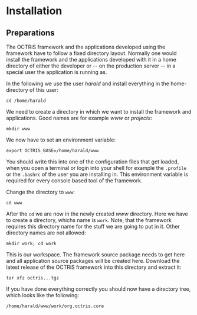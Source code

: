 Installation
============

Preparations
------------

The OCTRiS framework and the applications developed using the framework have 
to follow a fixed directory layout. Normally one would install the framework
and the applications developed with it in a home directory of either the 
developer or -- on the production server -- in a special user the application
is running as.

In the following we use the user *harald* and install everything in the 
home-directory of this user:

    cd /home/harald
    
We need to create a directory in which we want to install the framework and
applications. Good names are for example *www* or *projects*:

    mkdir www
    
We now have to set an environment variable:

    export OCTRIS_BASE=/home/harald/www

You should write this into one of the configuration files that get loaded, when
you open a terminal or login into your shell for example the `.profile` or the
`.bashrc` of the user you are installing in. This environment variable is 
required for every console based tool of the framework.

Change the directory to `www`:

    cd www
    
After the `cd` we are now in the newly created *www* directory. Here we have
to create a directory, whichs name is `work`. Note, that the framework requires
this directory name for the stuff we are going to put in it. Other directory 
names are not allowed:

    mkdir work; cd work

This is our workspace. The framework source package needs to get here and all
application source packages will be created here. Download the latest release
of the OCTRiS framework into this directory and extract it:

    tar xfz octris...tgz

If you have done everything correctly you should now have a directory tree,
which looks like the following:

    /home/harald/www/work/org.octris.core
    
              
            
